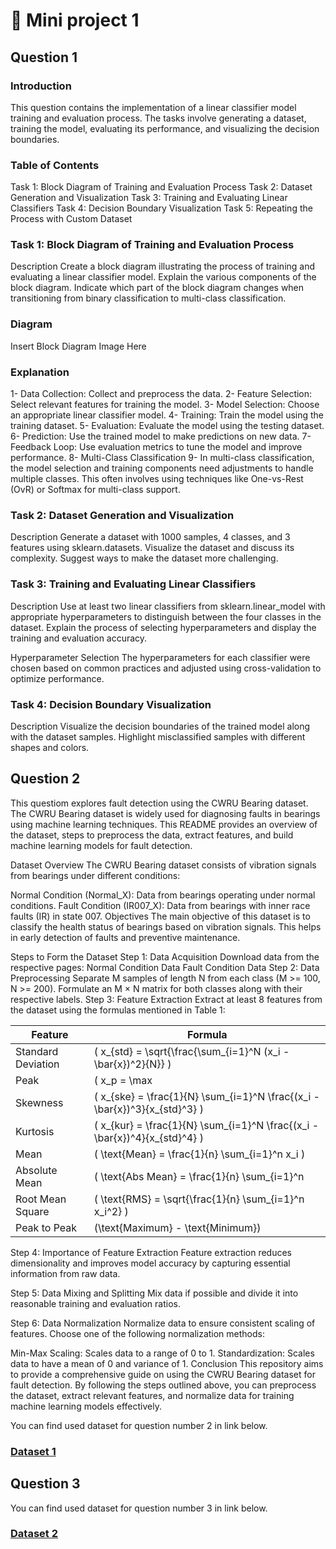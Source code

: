 # 📕 Mini project 1



## Question 1
### Introduction
This question contains the implementation of a linear classifier model training and evaluation process. The tasks involve generating a dataset, training the model, evaluating its performance, and visualizing the decision boundaries.

### Table of Contents
Task 1: Block Diagram of Training and Evaluation Process
Task 2: Dataset Generation and Visualization
Task 3: Training and Evaluating Linear Classifiers
Task 4: Decision Boundary Visualization
Task 5: Repeating the Process with Custom Dataset


### Task 1: Block Diagram of Training and Evaluation Process
Description
Create a block diagram illustrating the process of training and evaluating a linear classifier model. Explain the various components of the block diagram. Indicate which part of the block diagram changes when transitioning from binary classification to multi-class classification.

### Diagram
Insert Block Diagram Image Here

### Explanation
1- Data Collection: Collect and preprocess the data.
2- Feature Selection: Select relevant features for training the model.
3- Model Selection: Choose an appropriate linear classifier model.
4- Training: Train the model using the training dataset.
5- Evaluation: Evaluate the model using the testing dataset.
6- Prediction: Use the trained model to make predictions on new data.
7- Feedback Loop: Use evaluation metrics to tune the model and improve performance.
8- Multi-Class Classification
9- In multi-class classification, the model selection and training components need adjustments to handle multiple classes. This often involves using techniques like One-vs-Rest (OvR) or Softmax for multi-class support.

### Task 2: Dataset Generation and Visualization
Description
Generate a dataset with 1000 samples, 4 classes, and 3 features using sklearn.datasets. Visualize the dataset and discuss its complexity. Suggest ways to make the dataset more challenging.

### Task 3: Training and Evaluating Linear Classifiers
Description
Use at least two linear classifiers from sklearn.linear_model with appropriate hyperparameters to distinguish between the four classes in the dataset. Explain the process of selecting hyperparameters and display the training and evaluation accuracy.

Hyperparameter Selection
The hyperparameters for each classifier were chosen based on common practices and adjusted using cross-validation to optimize performance.

### Task 4: Decision Boundary Visualization
Description
Visualize the decision boundaries of the trained model along with the dataset samples. Highlight misclassified samples with different shapes and colors.


## Question 2
This questiom explores fault detection using the CWRU Bearing dataset. The CWRU Bearing dataset is widely used for diagnosing faults in bearings using machine learning techniques. This README provides an overview of the dataset, steps to preprocess the data, extract features, and build machine learning models for fault detection.

Dataset Overview
The CWRU Bearing dataset consists of vibration signals from bearings under different conditions:

Normal Condition (Normal_X): Data from bearings operating under normal conditions.
Fault Condition (IR007_X): Data from bearings with inner race faults (IR) in state 007.
Objectives
The main objective of this dataset is to classify the health status of bearings based on vibration signals. This helps in early detection of faults and preventive maintenance.

Steps to Form the Dataset
Step 1: Data Acquisition
Download data from the respective pages:
Normal Condition Data
Fault Condition Data
Step 2: Data Preprocessing
Separate M samples of length N from each class (M >= 100, N >= 200).
Formulate an M × N matrix for both classes along with their respective labels.
Step 3: Feature Extraction
Extract at least 8 features from the dataset using the formulas mentioned in Table 1:


| Feature            | Formula                                                   |
|--------------------|-----------------------------------------------------------|
| Standard Deviation | \( x_{std} = \sqrt{\frac{\sum_{i=1}^N (x_i - \bar{x})^2}{N}} \) |
| Peak               | \( x_p = \max |x_i| \)                                    |
| Skewness           | \( x_{ske} = \frac{1}{N} \sum_{i=1}^N \frac{(x_i - \bar{x})^3}{x_{std}^3} \) |
| Kurtosis           | \( x_{kur} = \frac{1}{N} \sum_{i=1}^N \frac{(x_i - \bar{x})^4}{x_{std}^4} \) |
| Mean               | \( \text{Mean} = \frac{1}{n} \sum_{i=1}^n x_i \)           |
| Absolute Mean      | \( \text{Abs Mean} = \frac{1}{n} \sum_{i=1}^n |x_i| \)     |
| Root Mean Square   | \( \text{RMS} = \sqrt{\frac{1}{n} \sum_{i=1}^n x_i^2} \)   |
| Peak to Peak       | \(\text{Maximum} - \text{Minimum}\)                       |


Step 4: Importance of Feature Extraction
Feature extraction reduces dimensionality and improves model accuracy by capturing essential information from raw data.

Step 5: Data Mixing and Splitting
Mix data if possible and divide it into reasonable training and evaluation ratios.

Step 6: Data Normalization
Normalize data to ensure consistent scaling of features. Choose one of the following normalization methods:

Min-Max Scaling: Scales data to a range of 0 to 1.
Standardization: Scales data to have a mean of 0 and variance of 1.
Conclusion
This repository aims to provide a comprehensive guide on using the CWRU Bearing dataset for fault detection. By following the steps outlined above, you can preprocess the dataset, extract relevant features, and normalize data for training machine learning models effectively.



You can find used dataset for question number 2 in link below.
### [Dataset 1](https://engineering.case.edu/bearingdatacenter/download-data-file)


## Question 3


You can find used dataset for question number 3 in link below.
### [Dataset 2](https://www.kaggle.com/datasets/budincsevity/szeged-weather/data)




